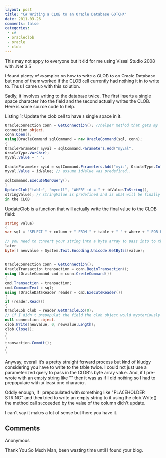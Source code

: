 ```yaml
---
layout: post
title: "C# Writing a CLOB to an Oracle Database GOTCHA"
date: 2011-03-26
comments: false
categories:
 - c#
 - oracleclob
 - oracle
 - clob
---
```

This may not apply to everyone but it did for me using Visual Studio 2008 with
.Net 3.5  
  
I found plenty of examples on how to write a CLOB to an Oracle Database but
none of them worked if the CLOB cell currently had nothing it in to write to.
Thus I came up with this solution.  
  
Sadly, it involves writing to the database twice.  The first  inserts a single
space character into the field and the second actually writes the CLOB.  Here
is some source code to help.  
  
  
Listing 1: Update the clob cell to have a single space in it.  
```cs string sql = "UPDATE table SET mycell = :myval WHERE myid = :myid";  
OracleConnection conn = GetConnection(); //helper method that gets my
connection object.  
conn.Open();  
using(OracleCommand sqlCommand = new OracleCommand(sql, conn);  
{  
OracleParameter myval = sqlCommand.Parameters.Add("myval",
OracleType.VarChar);  
myval.Value = " ";  
  
OracleParameter myid = sqlCommand.Parameters.Add("myid", OracleType.Int16);  
myval.Value = idValue; // assume idValue was predefined..  
  
sqlCommand.ExecuteNonQuery();  
}  
UpdateClob("table", "mycell", "WHERE id = " + idValue.ToString(),
stringValue); // stringValue is predefined and is what will be finally stored
in the CLOB  
```  
  
UpdateClob is a function that will actually write the final value to the CLOB
field:  
```cs protected void UpdateClob(string table, string column, string where,
string value)  
{  
var sql = "SELECT " + column + " FROM " + table + " " + where + " FOR UPDATE";  
  
// you need to convert your string into a byte array to pass into to the CLOB
later  
byte[] newvalue = System.Text.Encoding.Unicode.GetBytes(value);  
  
  
OracleConnection conn = GetConnection();  
OracleTransaction transaction = conn.BeginTransaction();  
using (OracleCommand cmd = conn.CreateCommand())  
{  
cmd.Transaction = transaction;  
cmd.CommandText = sql;  
using (OracleDataReader reader = cmd.ExecuteReader())  
{  
if (reader.Read())  
{  
OracleLob clob = reader.GetOracleLob(0);  
// if I didn't prepopulat the field the clob object would mysteriously have a
null connection object.  
clob.Write(newvalue, 0, newvalue.Length);  
clob.Close();  
}  
}  
transaction.Commit();  
}  
}  
```  
Anyway, overall it's a pretty straight forward process but kind of kludgy
considering you have to write to the table twice. I could not just use a
parameterized query to pass in the CLOB's byte array value. And, if I pre-
wrote with an empty string like "" then it was as if I did nothing so I had to
prepopulate with at least one character.  
  
Oddly enough, if I prepopulated with something like "PLACEHOLDER STRING" and
then tried to write an empty string to it using the clob.Write() the method
call succeeded by the value of the column didn't update.  
  
I can't say it makes a lot of sense but there you have it.

## Comments

Anonymous

Thank You So Much Man, been wasting time until I found your blog.


